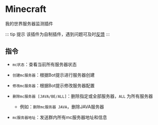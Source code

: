 # Minecraft

我的世界服务器监测插件

::: tip 提示
该插件为自制插件，遇到问题可及时[反馈](/start/#bot出问题了怎么办)
:::

## 指令

- `mc状态`：查看当前所有服务器状态

- `创建mc服务器`：根据Bot提示进行服务器创建

- `修改mc服务器`：根据Bot提示修改服务器配置

- `删除mc服务器 [JAVA/BE/ALL]`：删除指定或全部服务器，`ALL` 为所有服务器

    - 例如：`删除mc服务器 JAVA`，删除JAVA服务器

- `mc服务器地址`：发送群内所有mc服务器地址和信息
